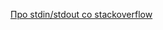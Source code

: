 [Про stdin/stdout со stackoverflow](https://ru.stackoverflow.com/questions/572737/%D0%A0%D0%B5%D0%B0%D0%BB%D0%B8%D0%B7%D0%B0%D1%86%D0%B8%D1%8F-stdin-%D0%B8-stdout)
